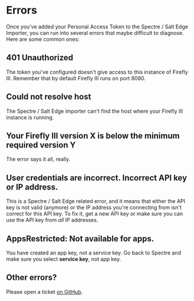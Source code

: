 # Errors

Once you've added your Personal Access Token to the Spectre / Salt Edge Importer, you can run into several errors that maybe difficult to diagnose. Here are some common ones:

## 401 Unauthorized

The token you've configured doesn't give access to this instance of Firefly III. Remember that by default Firefly III runs on port 8080.

## Could not resolve host

The Spectre / Salt Edge importer can't find the host where your Firefly III instance is running.

## Your Firefly III version X is below the minimum required version Y

The error says it all, really.

## User credentials are incorrect. Incorrect API key or IP address.

This is a Spectre / Salt Edge related error, and it means that either the API key is not valid (anymore) or the IP address you're connecting from isn't correct for this API key. To fix it, get a new API key or make sure you can use the API key from *all* IP addresses.

##  AppsRestricted: Not available for apps.

You have created an app key, not a service key. Go back to Spectre and make sure you select **service key**, not app key.

## Other errors?

Please open a ticket [on GitHub](https://github.com/firefly-iii/firefly-iii/).
